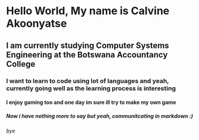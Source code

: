 # Hello World, My name is Calvine Akoonyatse
## I am currently studying Computer Systems Engineering at the Botswana Accountancy College
### I want to learn to code using lot of languages and yeah, currently going well as the learning process is interesting
#### I enjoy gaming too and one day im sure ill try to make my own game
##### Now i have nothing more to say but yeah, communitcating in markdown :)
###### bye 
